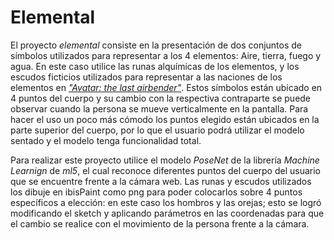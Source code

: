 # Elemental
  El proyecto *elemental* consiste en la presentación de dos conjuntos de símbolos utilizados para representar a los 4 elementos: Aire, tierra, fuego y agua. En este caso utilice las runas alquímicas de los elementos, y los escudos ficticios utilizados para representar a las naciones de los elementos en [*"Avatar: the last airbender"*](https://es.wikipedia.org/wiki/Avatar:_la_leyenda_de_Aang). Estos símbolos están ubicado en 4 puntos del cuerpo y su cambio con la respectiva contraparte se puede observar cuando la persona se mueve verticalmente en la pantalla. Para hacer el uso un poco más cómodo los puntos elegido están ubicados en la parte superior del cuerpo, por lo que el usuario podrá utilizar el modelo sentado y el modelo tenga funcionalidad total.
  
  Para realizar este proyecto utilice el modelo *PoseNet* de la librería *Machine Learnign* de *ml5*, el cual reconoce diferentes puntos del cuerpo del usuario que se encuentre frente a la cámara web. Las runas y escudos utilizados los dibuje en ibisPaint como png para poder colocarlos sobre 4 puntos específicos a elección: en este caso los hombros y las orejas; esto se logró modificando el sketch y aplicando parámetros en las coordenadas para que el cambio se realice con el movimiento de la persona frente a la cámara. 

